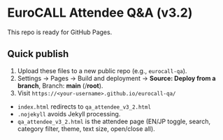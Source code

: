 # EuroCALL Attendee Q&A (v3.2)

This repo is ready for GitHub Pages.

## Quick publish
1. Upload these files to a new public repo (e.g., `eurocall-qa`).
2. Settings → Pages → Build and deployment → **Source: Deploy from a branch**, Branch: **main** (/**root**).
3. Visit `https://<your-username>.github.io/eurocall-qa/`

- `index.html` redirects to `qa_attendee_v3_2.html`
- `.nojekyll` avoids Jekyll processing.
- `qa_attendee_v3_2.html` is the attendee page (EN/JP toggle, search, category filter, theme, text size, open/close all).
